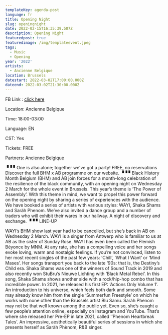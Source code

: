 ```yaml
---
templateKey: agenda-post
language: fr
title: Opening Night
slug: openingnight
date: 2022-02-15T16:35:39.507Z
description: Opening Night
featuredpost: true
featuredimage: /img/templateevent.jpeg
tags:
  - Music
  - Opening
year: '2022'
artists:
  - Ancienne Belgique
location: Brussels
datestart: 2022-03-02T17:00:00.000Z
dateend: 2022-03-02T21:30:00.000Z
---
```

FB Link : [click here](https://www.facebook.com/events/787090588874730/)

Location: Ancienne Belgique

Time: 18:00-03:00

Language: EN

CST: Yes

Tickets: FREE

Partners: Ancienne Belgique

▝▝ ▘One is also alone; together we’ve got a party!
FREE, no reservations
Discover the full BHM x AB programme on our website.
▝▝ ▘Black History Month Belgium (BHM) and AB join forces for a month-long celebration of the resilience of the black community, with an opening night on Wednesday 2 March for the whole event in Brussels. This year’s theme is ‘The Power of Assembly’. With this theme in mind, we want to propel this power forward on the opening night by sharing a series of experiences with the audience. We have booked a series of artists with various styles: WAYI, Shaka Shams and Saràh Phenom. We’ve also invited a dance group and a number of traders who will exhibit their wares in our hallway. A night of discovery and exchange.
▝▝ ▘LINE-UP

WAYI’s BHM show last year had to be cancelled, but she’s back in AB on Wednesday 2 March. WAYI is a singer from Antwerp who is familiar to us at AB as the sister of Sunday Rose. WAYI has even been called the Flemish Béyonce by MNM. At any rate, she has a compelling voice and her songs evoke loving, warm and nostalgic feelings. If you’re not convinced, listen to her most recent singles of the past few years: ‘Chill’, ‘What I Want’ or ‘Mind Mases’. Her songs transport you back to the late ‘90s: that is, the Destiny’s Child era.
Shaka Shams was one of the winners of Sound Track in 2019 and also recently won StuBru’s Nieuwe Lichting with ‘Black Metal Rebel’. In this song, Shaka Shams shows another side with a rock/hip-hop combo that has incredible power. In 2021, he released his first EP: ‘Actions Only Volume 1’. An introduction to his universe, which feels both dark and smooth. Some may already know him from the single ‘Summerfun Freestyle’ on which he works with none other than the Brussels artist Blu Samu.
Saràh Phenom may not be that well known among the public yet. Even so, she’s caught a few people’s attention online, especially on Instagram and YouTube. That’s where she released her Pre-EP in late 2021, called ‘’Phenom Heartbreak Tales’. An impressive, aesthetically beautiful series of sessions in which she presents herself as Saràh Phènom, R&B singer.
